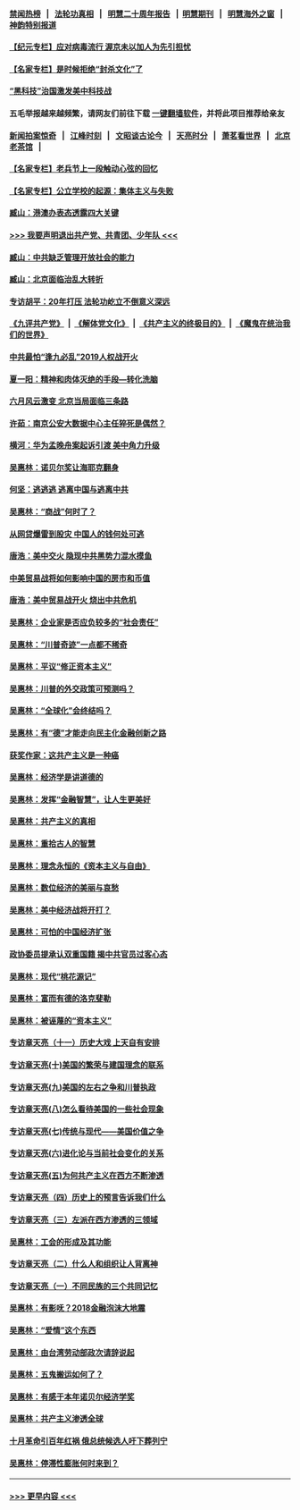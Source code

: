 #### [禁闻热榜](热点新闻.md?=0)  &nbsp;&nbsp;|&nbsp;&nbsp; [法轮功真相](https://github.com/gfw-breaker/truth/blob/master/README.md?=0) &nbsp;&nbsp;|&nbsp;&nbsp; [明慧二十周年报告](https://github.com/gfw-breaker/mh-reports/blob/master/README.md?=0) &nbsp;&nbsp;|&nbsp;&nbsp;[明慧期刊](https://github.com/gfw-breaker/mh-qikan) &nbsp;&nbsp;|&nbsp;&nbsp; [明慧海外之窗](https://github.com/gfw-breaker/mh-news/blob/master/README.md?=0) &nbsp;&nbsp;|&nbsp;&nbsp; [神韵特别报道](https://github.com/gfw-breaker/mh-news/blob/master/shenyun.md?=0)
#### [【纪元专栏】应对病毒流行 渥京未以加人为先引担忧](../pages/nsc423/n11875714.md?t=03131402) 
#### [【名家专栏】是时候拒绝“封杀文化”了](../pages/nsc423/n11814093.md?t=03131402) 
#### [“黑科技”治国激发美中科技战](../pages/nsc423/n11638056.md?t=03131402) 
#### 五毛举报越来越频繁，请网友们前往下载 [一键翻墙软件](https://github.com/gfw-breaker/ssr-accounts)，并将此项目推荐给亲友
#### [新闻拍案惊奇](https://github.com/gfw-breaker/banned-news/blob/master/pages/link4.md) &nbsp;&nbsp;|&nbsp;&nbsp; [江峰时刻](https://github.com/gfw-breaker/banned-news/blob/master/pages/link4.md) &nbsp;&nbsp;|&nbsp;&nbsp; [文昭谈古论今](https://github.com/gfw-breaker/banned-news/blob/master/pages/link4.md) &nbsp;&nbsp;|&nbsp;&nbsp; [天亮时分](https://github.com/gfw-breaker/banned-news/blob/master/pages/link4.md) &nbsp;&nbsp;|&nbsp;&nbsp; [萧茗看世界](https://github.com/gfw-breaker/banned-news/blob/master/pages/link4.md) &nbsp;&nbsp;|&nbsp;&nbsp; [北京老茶馆](https://github.com/gfw-breaker/banned-news/blob/master/pages/link4.md) &nbsp;&nbsp;|&nbsp;&nbsp; 
#### [【名家专栏】老兵节上一段触动心弦的回忆](../pages/nsc423/n11646016.md?t=03131402) 
#### [【名家专栏】公立学校的起源：集体主义与失败](../pages/nsc423/n11601833.md?t=03131402) 
#### [臧山：港澳办表态透露四大关键](../pages/nsc423/n11421628.md?t=03131402) 
#### [>>> 我要声明退出共产党、共青团、少年队 <<<](https://github.com/begood0513/goodnews/blob/master/quit/letter.md) 
#### [臧山：中共缺乏管理开放社会的能力](../pages/nsc423/n11407457.md?t=03131402) 
#### [臧山：北京面临治乱大转折](../pages/nsc423/n11406895.md?t=03131402) 
#### [专访胡平：20年打压 法轮功屹立不倒意义深远](../pages/nsc423/n11398800.md?t=03131402) 
#### [《九评共产党》](https://github.com/begood0513/9ping.md/blob/master/README.md) &nbsp;|&nbsp; [《解体党文化》](../../../../jtdwh.md/blob/master/README.md)  &nbsp;|&nbsp; [《共产主义的终极目的》](../../../../gczydzjmd.md/blob/master/README.md) &nbsp;|&nbsp; [《魔鬼在统治我们的世界》](../../../../mgztzwmdsj.md/blob/master/README.md) 
#### [中共最怕“逢九必乱”2019人权战开火](../pages/nsc423/n11385248.md?t=03131402) 
#### [夏一阳：精神和肉体灭绝的手段—转化洗脑](../pages/nsc423/n11368250.md?t=03131402) 
#### [六月风云激变 北京当局面临三条路](../pages/nsc423/n11313668.md?t=03131402) 
#### [许茹：南京公安大数据中心主任猝死是偶然？](../pages/nsc423/n11064744.md?t=03131402) 
#### [横河：华为孟晚舟案起诉引渡 美中角力升级](../pages/nsc423/n11027230.md?t=03131402) 
#### [吴惠林：诺贝尔奖让海耶克翻身](../pages/nsc423/n10890049.md?t=03131402) 
#### [何坚：逃逃逃 逃离中国与逃离中共](../pages/nsc423/n10592891.md?t=03131402) 
#### [吴惠林：“商战”何时了？](../pages/nsc423/n10573558.md?t=03131402) 
#### [从网贷爆雷到股灾 中国人的钱何处可逃](../pages/nsc423/n10572800.md?t=03131402) 
#### [唐浩：美中交火 隐现中共黑势力混水摸鱼](../pages/nsc423/n10544040.md?t=03131402) 
#### [中美贸易战将如何影响中国的房市和币值](../pages/nsc423/n10543697.md?t=03131402) 
#### [唐浩：美中贸易战开火 烧出中共危机](../pages/nsc423/n10540126.md?t=03131402) 
#### [吴惠林：企业家是否应负较多的“社会责任”](../pages/nsc423/n10535022.md?t=03131402) 
#### [吴惠林：“川普奇迹”一点都不稀奇](../pages/nsc423/n10512808.md?t=03131402) 
#### [吴惠林：平议“修正资本主义”](../pages/nsc423/n10495724.md?t=03131402) 
#### [吴惠林：川普的外交政策可预测吗？](../pages/nsc423/n10462387.md?t=03131402) 
#### [吴惠林：“全球化”会终结吗？](../pages/nsc423/n10452838.md?t=03131402) 
#### [吴惠林：有“德”才能走向民主化金融创新之路](../pages/nsc423/n10432292.md?t=03131402) 
#### [获奖作家：这共产主义是一种癌](../pages/nsc423/n10431541.md?t=03131402) 
#### [吴惠林：经济学是讲道德的](../pages/nsc423/n10398014.md?t=03131402) 
#### [吴惠林：发挥“金融智慧”，让人生更美好](../pages/nsc423/n10375019.md?t=03131402) 
#### [吴惠林：共产主义的真相](../pages/nsc423/n10351394.md?t=03131402) 
#### [吴惠林：重拾古人的智慧](../pages/nsc423/n10337691.md?t=03131402) 
#### [吴惠林：理念永恒的《资本主义与自由》](../pages/nsc423/n10316274.md?t=03131402) 
#### [吴惠林：数位经济的美丽与哀愁](../pages/nsc423/n10292946.md?t=03131402) 
#### [吴惠林：美中经济战将开打？](../pages/nsc423/n10258825.md?t=03131402) 
#### [吴惠林：可怕的中国经济扩张](../pages/nsc423/n10219147.md?t=03131402) 
#### [政协委员提承认双重国籍 揭中共官员过客心态](../pages/nsc423/n10208809.md?t=03131402) 
#### [吴惠林：现代“桃花源记”](../pages/nsc423/n10185234.md?t=03131402) 
#### [吴惠林：富而有德的洛克斐勒](../pages/nsc423/n10142264.md?t=03131402) 
#### [吴惠林：被诬蔑的“资本主义”](../pages/nsc423/n10124816.md?t=03131402) 
#### [专访章天亮（十一）历史大戏 上天自有安排](../pages/nsc423/n10094905.md?t=03131402) 
#### [专访章天亮(十)美国的繁荣与建国理念的联系](../pages/nsc423/n10094899.md?t=03131402) 
#### [专访章天亮(九)美国的左右之争和川普执政](../pages/nsc423/n10094889.md?t=03131402) 
#### [专访章天亮(八)怎么看待美国的一些社会现象](../pages/nsc423/n10094857.md?t=03131402) 
#### [专访章天亮(七)传统与现代——美国价值之争](../pages/nsc423/n10093140.md?t=03131402) 
#### [专访章天亮(六)进化论与当前社会变化的关系](../pages/nsc423/n10092036.md?t=03131402) 
#### [专访章天亮(五)为何共产主义在西方不断渗透](../pages/nsc423/n10083620.md?t=03131402) 
#### [专访章天亮（四）历史上的预言告诉我们什么](../pages/nsc423/n10083606.md?t=03131402) 
#### [专访章天亮（三）左派在西方渗透的三领域](../pages/nsc423/n10081115.md?t=03131402) 
#### [吴惠林：工会的形成及其功能](../pages/nsc423/n10080633.md?t=03131402) 
#### [专访章天亮（二）什么人和组织让人背离神](../pages/nsc423/n10076637.md?t=03131402) 
#### [专访章天亮（一）不同民族的三个共同记忆](../pages/nsc423/n10074188.md?t=03131402) 
#### [吴惠林：有影呒？2018金融泡沫大地震](../pages/nsc423/n10040534.md?t=03131402) 
#### [吴惠林：“爱情”这个东西](../pages/nsc423/n10019423.md?t=03131402) 
#### [吴惠林：由台湾劳动部政次请辞说起](../pages/nsc423/n9979679.md?t=03131402) 
#### [吴惠林：五鬼搬运如何了？](../pages/nsc423/n9925338.md?t=03131402) 
#### [吴惠林：有感于本年诺贝尔经济学奖](../pages/nsc423/n9871883.md?t=03131402) 
#### [吴惠林：共产主义渗透全球](../pages/nsc423/n9812748.md?t=03131402) 
#### [十月革命引百年红祸 俄总统候选人吁下葬列宁](../pages/nsc423/n9810182.md?t=03131402) 
#### [吴惠林：停滞性膨胀何时来到？](../pages/nsc423/n9764136.md?t=03131402) 

----
#### [ >>> 更早内容 <<< ](../indexes/nsc423-earlier.md)
